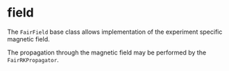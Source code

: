 field
========

The `FairField` base class allows implementation of the experiment
specific magnetic field.

The propagation through the magnetic field may be performed by the `FairRKPropagator`.